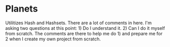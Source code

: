 # Planets
Utilitizes Hash and Hashsets. There are a lot of comments in here. I'm asking two questions at this point: 1) Do I understand it. 2) Can I do it myself from scratch. The comments are there to help me do 1) and prepare me for 2 when I create my own project from scratch.
